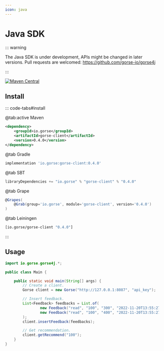 ```yaml
---
icon: java
---
```

# Java SDK

::: warning

The Java SDK is under development, APIs might be changed in later versions. Pull requests are welcomed: https://github.com/gorse-io/gorse4j

:::

[![Maven Central](https://img.shields.io/maven-central/v/io.gorse/gorse-client)](https://mvnrepository.com/artifact/io.gorse/gorse-client)

## Install

::: code-tabs#install

@tab:active Maven

```xml
<dependency>
    <groupId>io.gorse</groupId>
    <artifactId>gorse-client</artifactId>
    <version>0.4.0</version>
</dependency>
```

@tab Gradle

```groovy
implementation 'io.gorse:gorse-client:0.4.0'
```

@tab SBT

```scala
libraryDependencies += "io.gorse" % "gorse-client" % "0.4.0"
```

@tab Grape

```groovy
@Grapes(
    @Grab(group='io.gorse', module='gorse-client', version='0.4.0')
)
```

@tab Leiningen

```clojure
[io.gorse/gorse-client "0.4.0"]
```

:::

## Usage

```java
import io.gorse.gorse4j.*;

public class Main {

    public static void main(String[] args) {
        // Create a client.
        Gorse client = new Gorse("http://127.0.0.1:8087", "api_key");

        // Insert feedback.
        List<Feedback> feedbacks = List.of(
                new Feedback("read", "100", "300", "2022-11-20T13:55:27Z"),
                new Feedback("read", "100", "400", "2022-11-20T13:55:27Z")
        );
        client.insertFeedback(feedbacks);

        // Get recommendation.
        client.getRecommend("100");
    }
}
```

